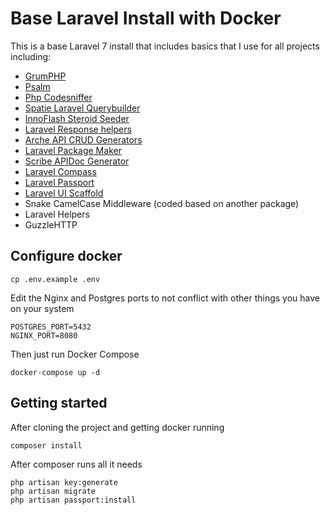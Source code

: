 # Base Laravel Install with Docker
This is a base Laravel 7 install that includes basics that I use for all projects including:
- <a href="https://github.com/phpro/grumphp">GrumPHP</a>
- <a href="https://github.com/vimeo/psalm">Psalm</a>
- <a href="https://github.com/squizlabs/PHP_CodeSniffer">Php Codesniffer</a>
- <a href="https://github.com/spatie/laravel-query-builder">Spatie Laravel Querybuilder</a>
- <a href="https://github.com/innoflash/steroid-seeder">InnoFlash Steroid Seeder</a>
- <a href="https://github.com/mikebarlow/laravel-response-helpers">Laravel Response helpers </a>
- <a href="https://github.com/goodechilde/arche">Arche API CRUD Generators </a>
- <a href="https://github.com/AMBERSIVE/laravel-packagemaker">Laravel Package Maker</a>
- <a href="https://scribe.readthedocs.io/en/latest/index.html">Scribe APIDoc Generator </a>
- <a href="https://davidhsianturi.com/laravel-compass/installation/">Laravel Compass </a>
- <a href="https://laravel.com/docs/7.x/passport#installation">Laravel Passport </a>
- <a href="https://laravel.com/docs/7.x/frontend">Laravel UI Scaffold </a>
- Snake CamelCase Middleware (coded based on another package)
- Laravel Helpers
- GuzzleHTTP

## Configure docker
```
cp .env.example .env
```

Edit the Nginx and Postgres ports to not conflict with other things you have on your system
```
POSTGRES_PORT=5432
NGINX_PORT=8080
```

Then just run Docker Compose
```
docker-compose up -d
```

## Getting started
After cloning the project and getting docker running
```
composer install
```
After composer runs all it needs
```
php artisan key:generate
php artisan migrate
php artisan passport:install
```
